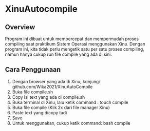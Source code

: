 # XinuAutocompile

## Overview
Program ini dibuat untuk mempercepat dan mempermudah proses compiling saat praktikum Sistem Operasi menggunakan Xinu.
Dengan program ini, kita tidak perlu mengetik satu per satu proses compiling, namun hanya cukup run file compile yang ada di sini.

## Cara Penggunaan
1. Dengan browser yang ada di Xinu, kunjungi github.com/Wika2021/XinuAutoCompile
2. Buka file compile.sh
3. Copy isi text yang ada di compile.sh
4. Buka terminal di Xinu, lalu ketik command : touch compile
5. Buka file compile (Klik 2x dari file manager Xinu)
6. Paste text yang dicopy tadi
7. Save
8. Untuk menggunakan, cukup ketik command: bash compile
